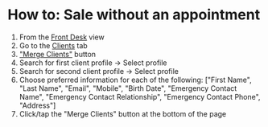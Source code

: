 # How to: Sale without an appointment

1. From the [Front Desk](https://dashboard.boulevard.io/home) view
2. Go to the [Clients](https://dashboard.boulevard.io/clients) tab
3. ["Merge Clients"](https://dashboard.boulevard.io/client-merge) button
4. Search for first client profile -> Select profile
5. Search for second client profile -> Select profile
6. Choose preferred information for each of the following: ["First Name", "Last Name", "Email", "Mobile", "Birth Date", "Emergency Contact Name", "Emergency Contact Relationship", "Emergency Contact Phone", "Address"]
7. Click/tap the "Merge Clients" button at the bottom of the page
